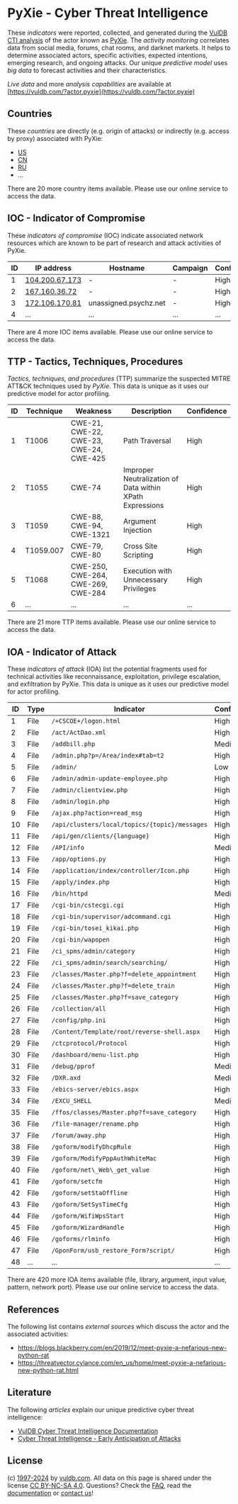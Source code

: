 # PyXie - Cyber Threat Intelligence

These _indicators_ were reported, collected, and generated during the [VulDB CTI analysis](https://vuldb.com/?kb.cti) of the actor known as [PyXie](https://vuldb.com/?actor.pyxie). The _activity monitoring_ correlates data from social media, forums, chat rooms, and darknet markets. It helps to determine associated actors, specific activities, expected intentions, emerging research, and ongoing attacks. Our unique _predictive model_ uses _big data_ to forecast activities and their characteristics.

_Live data_ and more _analysis capabilities_ are available at [https://vuldb.com/?actor.pyxie](https://vuldb.com/?actor.pyxie)

## Countries

These _countries_ are directly (e.g. origin of attacks) or indirectly (e.g. access by proxy) associated with PyXie:

* [US](https://vuldb.com/?country.us)
* [CN](https://vuldb.com/?country.cn)
* [RU](https://vuldb.com/?country.ru)
* ...

There are 20 more country items available. Please use our online service to access the data.

## IOC - Indicator of Compromise

These _indicators of compromise_ (IOC) indicate associated network resources which are known to be part of research and attack activities of PyXie.

ID | IP address | Hostname | Campaign | Confidence
-- | ---------- | -------- | -------- | ----------
1 | [104.200.67.173](https://vuldb.com/?ip.104.200.67.173) | - | - | High
2 | [167.160.36.72](https://vuldb.com/?ip.167.160.36.72) | - | - | High
3 | [172.106.170.81](https://vuldb.com/?ip.172.106.170.81) | unassigned.psychz.net | - | High
4 | ... | ... | ... | ...

There are 4 more IOC items available. Please use our online service to access the data.

## TTP - Tactics, Techniques, Procedures

_Tactics, techniques, and procedures_ (TTP) summarize the suspected MITRE ATT&CK techniques used by _PyXie_. This data is unique as it uses our predictive model for actor profiling.

ID | Technique | Weakness | Description | Confidence
-- | --------- | -------- | ----------- | ----------
1 | T1006 | CWE-21, CWE-22, CWE-23, CWE-24, CWE-425 | Path Traversal | High
2 | T1055 | CWE-74 | Improper Neutralization of Data within XPath Expressions | High
3 | T1059 | CWE-88, CWE-94, CWE-1321 | Argument Injection | High
4 | T1059.007 | CWE-79, CWE-80 | Cross Site Scripting | High
5 | T1068 | CWE-250, CWE-264, CWE-269, CWE-284 | Execution with Unnecessary Privileges | High
6 | ... | ... | ... | ...

There are 21 more TTP items available. Please use our online service to access the data.

## IOA - Indicator of Attack

These _indicators of attack_ (IOA) list the potential fragments used for technical activities like reconnaissance, exploitation, privilege escalation, and exfiltration by PyXie. This data is unique as it uses our predictive model for actor profiling.

ID | Type | Indicator | Confidence
-- | ---- | --------- | ----------
1 | File | `/+CSCOE+/logon.html` | High
2 | File | `/act/ActDao.xml` | High
3 | File | `/addbill.php` | Medium
4 | File | `/admin.php?p=/Area/index#tab=t2` | High
5 | File | `/admin/` | Low
6 | File | `/admin/admin-update-employee.php` | High
7 | File | `/admin/clientview.php` | High
8 | File | `/admin/login.php` | High
9 | File | `/ajax.php?action=read_msg` | High
10 | File | `/api/clusters/local/topics/{topic}/messages` | High
11 | File | `/api/gen/clients/{language}` | High
12 | File | `/API/info` | Medium
13 | File | `/app/options.py` | High
14 | File | `/application/index/controller/Icon.php` | High
15 | File | `/apply/index.php` | High
16 | File | `/bin/httpd` | Medium
17 | File | `/cgi-bin/cstecgi.cgi` | High
18 | File | `/cgi-bin/supervisor/adcommand.cgi` | High
19 | File | `/cgi-bin/tosei_kikai.php` | High
20 | File | `/cgi-bin/wapopen` | High
21 | File | `/ci_spms/admin/category` | High
22 | File | `/ci_spms/admin/search/searching/` | High
23 | File | `/classes/Master.php?f=delete_appointment` | High
24 | File | `/classes/Master.php?f=delete_train` | High
25 | File | `/classes/Master.php?f=save_category` | High
26 | File | `/collection/all` | High
27 | File | `/config/php.ini` | High
28 | File | `/Content/Template/root/reverse-shell.aspx` | High
29 | File | `/ctcprotocol/Protocol` | High
30 | File | `/dashboard/menu-list.php` | High
31 | File | `/debug/pprof` | Medium
32 | File | `/DXR.axd` | Medium
33 | File | `/ebics-server/ebics.aspx` | High
34 | File | `/EXCU_SHELL` | Medium
35 | File | `/ffos/classes/Master.php?f=save_category` | High
36 | File | `/file-manager/rename.php` | High
37 | File | `/forum/away.php` | High
38 | File | `/goform/modifyDhcpRule` | High
39 | File | `/goform/ModifyPppAuthWhiteMac` | High
40 | File | `/goform/net\_Web\_get_value` | High
41 | File | `/goform/setcfm` | High
42 | File | `/goform/setStaOffline` | High
43 | File | `/goform/SetSysTimeCfg` | High
44 | File | `/goform/WifiWpsStart` | High
45 | File | `/goform/WizardHandle` | High
46 | File | `/goforms/rlminfo` | High
47 | File | `/GponForm/usb_restore_Form?script/` | High
48 | ... | ... | ...

There are 420 more IOA items available (file, library, argument, input value, pattern, network port). Please use our online service to access the data.

## References

The following list contains _external sources_ which discuss the actor and the associated activities:

* https://blogs.blackberry.com/en/2019/12/meet-pyxie-a-nefarious-new-python-rat
* https://threatvector.cylance.com/en_us/home/meet-pyxie-a-nefarious-new-python-rat.html

## Literature

The following _articles_ explain our unique predictive cyber threat intelligence:

* [VulDB Cyber Threat Intelligence Documentation](https://vuldb.com/?kb.cti)
* [Cyber Threat Intelligence - Early Anticipation of Attacks](https://www.scip.ch/en/?labs.20201022)

## License

(c) [1997-2024](https://vuldb.com/?kb.changelog) by [vuldb.com](https://vuldb.com/?kb.about). All data on this page is shared under the license [CC BY-NC-SA 4.0](https://creativecommons.org/licenses/by-nc-sa/4.0/). Questions? Check the [FAQ](https://vuldb.com/?kb.faq), read the [documentation](https://vuldb.com/?kb) or [contact us](https://vuldb.com/?contact)!
